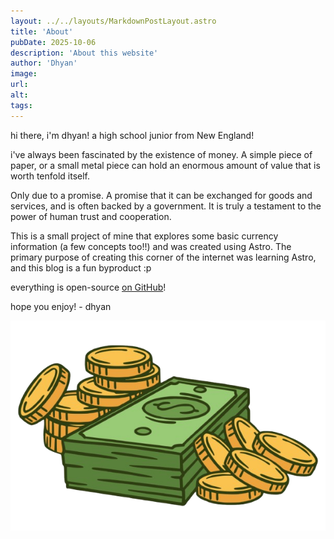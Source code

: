 ```yaml
---
layout: ../../layouts/MarkdownPostLayout.astro
title: 'About'
pubDate: 2025-10-06
description: 'About this website'
author: 'Dhyan'
image:
url:
alt:
tags:
---
```

hi there, i'm dhyan! a high school junior from New England!

i've always been fascinated by the existence of money.
A simple piece of paper, or a small metal piece can hold an enormous amount of value that is worth tenfold itself.

Only due to a promise. 
A promise that it can be exchanged for goods and services, and is often backed by a government. 
It is truly a testament to the power of human trust and cooperation.


This is a small project of mine that explores some basic currency information (a few concepts too!!) and was created using Astro.
The primary purpose of creating this corner of the internet was learning Astro, and this blog is a fun byproduct :p

everything is open-source [on GitHub](https://github.com/Bluelightning26/billcoin)!

hope you enjoy! - dhyan

![](../../assets/money.png)
